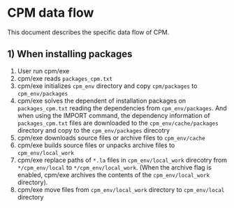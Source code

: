 # CPM data flow

This document describes the specific data flow of CPM.

## 1) When installing packages

1. User run cpm/exe
1. cpm/exe reads `packages_cpm.txt`
1. cpm/exe initializes `cpm_env` directory and copy `cpm/packages` to `cpm_env/packages`
1. cpm/exe solves the dependent of installation packages on `packages_cpm.txt` reading the dependencies from `cpm_env/packages`. And when using the IMPORT command, the dependency information of `packages_cpm.txt` files are downloaded to the `cpm_env/cache/packages` directory and copy to the `cpm_env/packages` direcotry
1. cpm/exe downloads source files or archive files to `cpm_env/cache`
1. cpm/exe builds source files or unpacks archive files to `cpm_env/local_work`
1. cpm/exe replace paths of `*.la` files in `cpm_env/local_work` direcotry from `*/cpm_env/local` to `*/cpm_env/local_work`. (When the archive flag is enabled, cpm/exe archives the contents of the `cpm_env/local_work` directory).
1. cpm/exe move files from `cpm_env/local_work` directory to `cpm_env/local` directory
